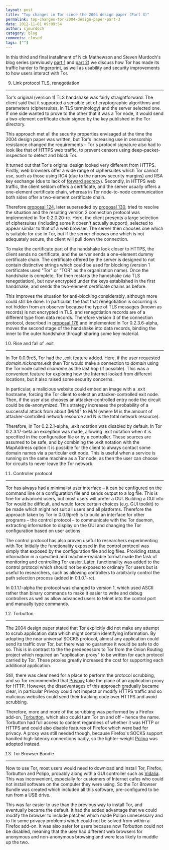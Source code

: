 ```yaml
---
layout: post
title: "Top changes in Tor since the 2004 design paper (Part 3)"
permalink: top-changes-tor-2004-design-paper-part-3
date: 2012-11-01 09:09:54
author: sjmurdoch
category: blog
comments: closed
tags: [""]
---
```


In this third and final installment of Nick Mathewson and Steven Murdoch's blog series (previously [part 1](https://blog.torproject.org/blog/top-changes-tor-2004-design-paper-part-1) and [part 2](https://blog.torproject.org/blog/top-changes-tor-2004-design-paper-part-2)) we discuss how Tor has made its traffic harder to fingerprint, as well as usability and security improvements to how users interact with Tor.

<!-- more -->

9. Link protocol TLS, renegotiation
-----------------------------------

Tor's original (version 1) TLS handshake was fairly straightforward. The client said that it supported a sensible set of cryptographic algorithms and parameters (ciphersuites, in TLS terminology) and the server selected one. If one side wanted to prove to the other that it was a Tor node, it would send a two-element certificate chain signed by the key published in the Tor directory.

This approach met all the security properties envisaged at the time the 2004 design paper was written, but Tor's increasing use in censorship resistance changed the requirements – Tor's protocol signature also had to look like that of HTTPS web traffic, to prevent censors using deep-packet-inspection to detect and block Tor.

It turned out that Tor's original design looked very different from HTTPS. Firstly, web browsers offer a wide range of ciphersuites which Tor cannot use, such as those using RC4 (due to the narrow security margins) and RSA key exchange (due to lack of [forward secrecy](https://en.wikipedia.org/wiki/Perfect_forward_secrecy)). Secondly, in HTTPS web traffic, the client seldom offers a certificate, and the server usually offers a one-element certificate chain, whereas in Tor node-to-node communication both sides offer a two-element certificate chain.

Therefore [proposal 124](https://gitweb.torproject.org/torspec.git/blob/HEAD:/proposals/124-tls-certificates.txt), later superseded by [proposal 130](https://gitweb.torproject.org/torspec.git/blob/HEAD:/proposals/130-v2-conn-protocol.txt), tried to resolve the situation and the resulting version 2 connection protocol was implemented in Tor 0.2.0.20-rc. Here, the client presents a large selection of ciphersuites (including some it doesn't actually support), selected to appear similar to that of a web browser. The server then chooses one which is suitable for use in Tor, but if the server chooses one which is not adequately secure, the client will pull down the connection.

To make the certificate part of the handshake look closer to HTTPS, the client sends no certificate, and the server sends a one-element dummy certificate chain. The certificate offered by the server is designed to not contain distinctive strings which could be used for blocking (version 1 certificates used "Tor" or "TOR" as the organization name). Once the handshake is complete, Tor then restarts the handshake (via TLS renegotiation), but now encrypted under the keys established in the first handshake, and sends the two-element certificate chains as before.

This improves the situation for anti-blocking considerably, although more could still be done. In particular, the fact that renegotiation is occurring is not hidden from an observer because the type of TLS messages (known as records) is not encrypted in TLS, and renegotiation records are of a different type from data records. Therefore version 3 of the connection protocol, described in [proposal 176](https://gitweb.torproject.org/torspec.git/blob/HEAD:/proposals/176-revising-handshake.txt) and implemented in Tor 0.2.3.6-alpha, moves the second stage of the handshake into data records, binding the inner to the outer handshake through sharing some key material.

10. Rise and fall of .exit
--------------------------

In Tor 0.0.9rc5, Tor had the .exit feature added. Here, if the user requested *domain*.*nickname*.exit then Tor would make a connection to *domain* using the Tor node called *nickname* as the last hop (if possible). This was a convenient feature for exploring how the Internet looked from different locations, but it also raised some security concerns.

In particular, a malicious website could embed an image with a .exit hostname, forcing the Tor client to select an attacker-controlled exit node. Then, if the user also chooses an attacker-controlled entry node the circuit could be de-anonymized. This strategy increases the probability of a successful attack from about (M/N)<sup>2</sup> to M/N (where M is the amount of attacker-controlled network resource and N is the total network resource).

Therefore, in Tor 0.2.2.1-alpha, .exit notation was disabled by default. In Tor 0.2.3.17-beta an exception was made, allowing .exit notation when it is specified in the configuration file or by a controller. These sources are assumed to be safe, and by combining the .exit notation with the MapAddress option it is possible for the client to always contact some domain names via a particular exit node. This is useful when a service is running on the same machine as a Tor node, as then the user can choose for circuits to never leave the Tor network.

11. Controller protocol
-----------------------

Tor has always had a minimalist user interface – it can be configured on the command line or a configuration file and sends output to a log file. This is fine for advanced users, but most users will prefer a GUI. Building a GUI into Tor would be difficult, and would force certain choices (e.g. GUI toolkit) to be made which might not suit all users and all platforms. Therefore the approach taken by Tor in 0.0.9pre5 is to build an interface for other programs – the control protocol – to communicate with the Tor daemon, extracting information to display on the GUI and changing the Tor configuration based on user actions.

The control protocol has also proven useful to researchers experimenting with Tor. Initially the functionality exposed in the control protocol was simply that exposed by the configuration file and log files. Providing status information in a specified and machine-readable format made the task of monitoring and controlling Tor easier. Later, functionality was added to the control protocol which should not be exposed to ordinary Tor users but is useful to researchers, such as allowing controllers to arbitrarily control the path selection process (added in 0.1.0.1-rc).

In 0.1.1.1-alpha the protocol was changed to version 1, which used ASCII rather than binary commands to make it easier to write and debug controllers as well as allow advanced users to telnet into the control port and manually type commands.

12. Torbutton
-------------

The 2004 design paper stated that Tor explicitly did not make any attempt to scrub application data which might contain identifying information. By adopting the near universal SOCKS protocol, almost any application could send its traffic over Tor, but there was no guarantee it would be safe to do so. This is in contrast to the the predecessors to Tor from the Onion Routing project which required an "application proxy" to be written for each protocol carried by Tor. These proxies greatly increased the cost for supporting each additional application.

Still, there was clear need for a place to perform the protocol scrubbing, and so Tor recommended that [Privoxy](http://www.privoxy.org/) take the place of an application proxy for HTTP. However, the disadvantages of this approach gradually became clear, in particular Privoxy could not inspect or modify HTTPS traffic and so malicious websites could send their tracking code over HTTPS and avoid scrubbing.

Therefore, more and more of the scrubbing was performed by a Firefox add-on, [Torbutton](https://www.torproject.org/torbutton/), which also could turn Tor on and off – hence the name. Torbutton had full access to content regardless of whether it was HTTP or HTTPS and could also disable features of Firefox which were bad for privacy. A proxy was still needed though, because Firefox's SOCKS support handled high-latency connections badly, so the lighter-weight [Polipo](http://www.pps.univ-paris-diderot.fr/~jch/software/polipo/) was adopted instead.

13. Tor Browser Bundle
----------------------

Now to use Tor, most users would need to download and install Tor, Firefox, Torbutton and Polipo, probably along with a GUI controller such as [Vidalia](https://www.torproject.org/projects/vidalia.html.en). This was inconvenient, especially for customers of Internet cafes who could not install software on the computer they were using. So the Tor Browser Bundle was created which included all this software, pre-configured to be run from a USB drive.

This was far easier to use than the previous way to install Tor, and eventually became the default. It had the added advantage that we could modify the browser to include patches which made Polipo unnecessary and to fix some privacy problems which could not be solved from within a Firefox add-on. It was also safer for users because now Torbutton could not be disabled, meaning that the user had different web browsers for anonymous and non-anonymous browsing and were less likely to muddle up the two.
